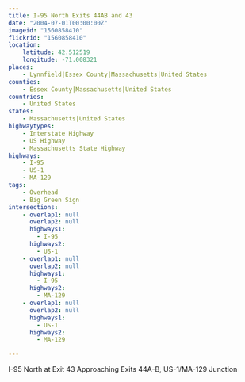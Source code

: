 ```yaml
---
title: I-95 North Exits 44AB and 43
date: "2004-07-01T00:00:00Z"
imageid: "1560858410"
flickrid: "1560858410"
location:
    latitude: 42.512519
    longitude: -71.008321
places:
    - Lynnfield|Essex County|Massachusetts|United States
counties:
    - Essex County|Massachusetts|United States
countries:
    - United States
states:
    - Massachusetts|United States
highwaytypes:
    - Interstate Highway
    - US Highway
    - Massachusetts State Highway
highways:
    - I-95
    - US-1
    - MA-129
tags:
    - Overhead
    - Big Green Sign
intersections:
    - overlap1: null
      overlap2: null
      highways1:
        - I-95
      highways2:
        - US-1
    - overlap1: null
      overlap2: null
      highways1:
        - I-95
      highways2:
        - MA-129
    - overlap1: null
      overlap2: null
      highways1:
        - US-1
      highways2:
        - MA-129

---
```

I-95 North at Exit 43 Approaching Exits 44A-B, US-1/MA-129 Junction